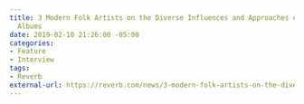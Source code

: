 ```yaml
---
title: 3 Modern Folk Artists on the Diverse Influences and Approaches of Their New
  Albums
date: 2019-02-10 21:26:00 -05:00
categories:
- Feature
- Interview
tags:
- Reverb
external-url: https://reverb.com/news/3-modern-folk-artists-on-the-diverse-influences-and-approaches-of-their-new-albums
---
```


